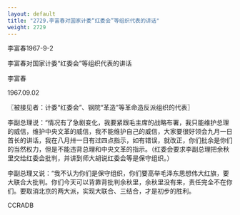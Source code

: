 ```yaml
---
layout: default
title: "2729.李富春对国家计委“红委会”等组织代表的讲话"
weight: 2729
---
```


李富春1967-9-2

李富春对国家计委“红委会”等组织代表的讲话

李富春

1967.09.02

〖被接见者：计委“红委会”、钢院“革造”等革命造反派组织的代表〗

李副总理说：“情况有了急剧变化，我要紧跟毛主席的战略布署，我只能维护总理的威信，维护中央文革的威信，我不能维护自己的威信，大家要很好领会九月一日首长的讲话，我在八月卅一日有过四点指示，如有错误，就改正，你们批余是你们的当然权力，但是不能违背总理和中央文革的指示。（红委会要求李副总理把余秋里交给红委会批判，并讲到师大胡说红委会等是保守组织。）

李副总理又说：“我不认为你们是保守组织，你们要高举毛泽东思想伟大红旗，要大联合大批判。你们今天可以背靠背批判余秋里，余秋里没有来，责任完全不在你们。要取消北京的两大派，实现大联合、三结合，才是初步的胜利。

CCRADB

